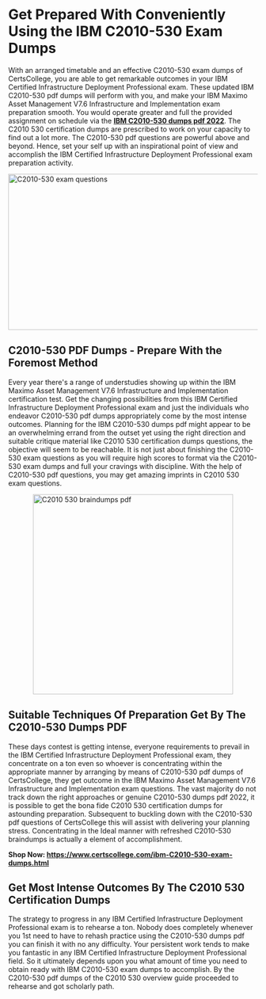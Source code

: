 <h1><strong>Get Prepared With Conveniently Using the IBM C2010-530 Exam Dumps&nbsp;</strong></h1>
<p><span style="font-weight: 400;">With an arranged timetable and an effective  C2010-530 exam dumps of CertsCollege, you are able to get remarkable outcomes in your IBM Certified Infrastructure Deployment Professional exam. These updated IBM C2010-530 pdf dumps will perform with you, and make your IBM Maximo Asset Management V7.6 Infrastructure and Implementation exam preparation smooth. You would operate greater and full the provided assignment on schedule via the <strong><a href="https://www.certscollege.com/ibm-C2010-530-exam-dumps.html">IBM C2010-530 dumps pdf 2022</a></strong>. The C2010 530 certification dumps are prescribed to work on your capacity to find out a lot more. The  C2010-530 pdf questions are powerful above and beyond. Hence, set your self up with an inspirational point of view and accomplish the IBM Certified Infrastructure Deployment Professional exam preparation activity.&nbsp;</span></p>
<p><span style="font-weight: 400;"><img style="display: block; margin-left: auto; margin-right: auto;" src="https://i.ibb.co/CPDK3ps/Yellow-and-Blue-Initiative-Blog-Banner.png" alt="C2010-530 exam questions" width="559" height="315" /></span></p>
<h2><strong>C2010-530 PDF Dumps - Prepare With the Foremost Method</strong></h2>
<p><span style="font-weight: 400;">Every year there's a range of understudies showing up within the IBM Maximo Asset Management V7.6 Infrastructure and Implementation certification test. Get the changing possibilities from this IBM Certified Infrastructure Deployment Professional exam and just the individuals who endeavor C2010-530 pdf dumps appropriately come by the most intense outcomes. Planning for the IBM C2010-530 dumps pdf might appear to be an overwhelming errand from the outset yet using the right direction and suitable critique material like C2010 530 certification dumps questions, the objective will seem to be reachable. It is not just about finishing the C2010-530 exam questions as you will require high scores to format via the C2010-530 exam dumps and full your cravings with discipline. With the help of C2010-530 pdf questions, you may get amazing imprints in C2010 530 exam questions.</span></p>
<p><span style="font-weight: 400;"><a href="https://tinyurl.com/y9soqaxv"><img style="display: block; margin-left: auto; margin-right: auto;" src="https://i.ibb.co/9tMrhdY/Teacher-Appreciation-Invitation.png" alt="C2010 530 braindumps pdf " width="404" height="404" /></a></span></p>
<h2><strong>Suitable Techniques Of Preparation Get By The C2010-530 Dumps PDF</strong></h2>
<p><span style="font-weight: 400;">These days contest is getting intense, everyone requirements to prevail in the IBM Certified Infrastructure Deployment Professional exam, they concentrate on a ton even so whoever is concentrating within the appropriate manner by arranging by means of C2010-530 pdf dumps of CertsCollege, they get outcome in the IBM Maximo Asset Management V7.6 Infrastructure and Implementation exam questions. The vast majority do not track down the right approaches or genuine C2010-530 dumps pdf 2022, it is possible to get the bona fide C2010 530 certification dumps for astounding preparation. Subsequent to buckling down with the  C2010-530 pdf questions of CertsCollege this will assist with delivering your planning stress. Concentrating in the Ideal manner with refreshed C2010-530 braindumps is actually a element of accomplishment.</span></p>
<p><span style="font-weight: 400;"><strong>Shop Now: <a href="https://www.certscollege.com/ibm-C2010-530-exam-dumps.html">https://www.certscollege.com/ibm-C2010-530-exam-dumps.html</a></strong></span></p>
<h2><strong>Get Most Intense Outcomes By The C2010 530 Certification Dumps</strong></h2>
<p><span style="font-weight: 400;">The strategy to progress in any IBM Certified Infrastructure Deployment Professional exam is to rehearse a ton. Nobody does completely whenever you 1st need to have to rehash practice using the C2010-530 dumps pdf you can finish it with no any difficulty. Your persistent work tends to make you fantastic in any IBM Certified Infrastructure Deployment Professional field. So it ultimately depends upon you what amount of time you need to obtain ready with IBM C2010-530 exam dumps to accomplish. By the C2010-530 pdf dumps of the C2010 530 overview guide proceeded to rehearse and got scholarly path.</span></p>
